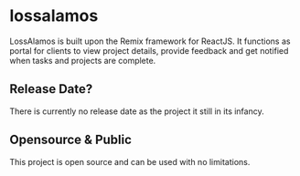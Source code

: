 # lossalamos

LossAlamos is built upon the Remix framework for ReactJS. It functions as portal for clients to view project details, provide feedback and get notified when tasks and projects are complete.

## Release Date?

There is currently no release date as the project it still in its infancy.

## Opensource & Public

This project is open source and can be used with no limitations.
